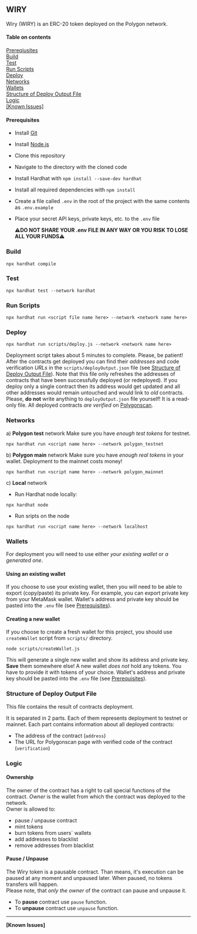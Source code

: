 ## WIRY 

Wiry (WIRY) is an ERC-20 token deployed on the Polygon network.

#### Table on contents

[Prereqiusites](#preqs)  
[Build](#build)  
[Test](#tests)  
[Run Scripts](#run)  
[Deploy](#deploy)  
[Networks](#networks)  
[Wallets](#wallets)  
[Structure of Deploy Output File](#output)  
[Logic](#logic)  
[[Known Issues]](#issues)

<a name="preqs">

#### Prerequisites

- Install [Git](https://git-scm.com/)
- Install [Node.js](https://nodejs.org/en/download/)
- Clone this repository
- Navigate to the directory with the cloned code
- Install Hardhat with `npm install --save-dev hardhat`
- Install all required dependencies with `npm install`
- Create a file called `.env` in the root of the project with the same contents as `.env.example`
- Place your secret API keys, private keys, etc. to the `.env` file

  :warning:**DO NOT SHARE YOUR .env FILE IN ANY WAY OR YOU RISK TO LOSE ALL YOUR FUNDS**:warning:

<a name="build"/>

### Build

```
npx hardhat compile
```

<a name="tests"/>

### Test

```
npx hardhat test --network hardhat
```

<a name="run"/>

### Run Scripts

```
npx hardhat run <script file name here> --network <network name here>
```

<a name="deploy"/>

### Deploy

```
npx hardhat run scripts/deploy.js --network <network name here>
```

Deployment script takes about 5 minutes to complete. Please, be patient!
After the contracts get deployed you can find their _addresses_ and code verification _URLs_ in the `scripts/deployOutput.json` file (see [Structure of Deploy Output File](#output)).
Note that this file only refreshes the addresses of contracts that have been successfully deployed (or redeployed). If you deploy only a single contract then its address would get updated and all other addresses would remain untouched and would link to _old_ contracts.
Please, **do not** write anything to `deployOutput.json` file yourself! It is a read-only file.
All deployed contracts _are verified_ on [Polygonscan](https://mumbai.polygonscan.com/).

<a name="networks"/>

### Networks

а) **Polygon test** network
Make sure you have _enough test tokens_ for testnet.

```
npx hardhat run <script name here> --network polygon_testnet
```

b) **Polygon main** network
Make sure you have _enough real tokens_ in your wallet. Deployment to the mainnet costs money!

```
npx hardhat run <script name here> --network polygon_mainnet
```

c) **Local** network

- Run Hardhat node locally:

```
npx hardhat node
```

- Run sripts on the node

```
npx hardhat run <script name here> --network localhost
```

<a name="wallets"/>

### Wallets

For deployment you will need to use either _your existing wallet_ or _a generated one_.

#### Using an existing wallet

If you choose to use your existing wallet, then you will need to be able to export (copy/paste) its private key. For example, you can export private key from your MetaMask wallet.
Wallet's address and private key should be pasted into the `.env` file (see [Prerequisites](#preqs)).

#### Creating a new wallet

If you choose to create a fresh wallet for this project, you should use `createWallet` script from `scripts/` directory.

```
node scripts/createWallet.js
```

This will generate a single new wallet and show its address and private key. **Save** them somewhere else!
A new wallet _does not_ hold any tokens. You have to provide it with tokens of your choice.
Wallet's address and private key should be pasted into the `.env` file (see [Prerequisites](#preqs)).

### Structure of Deploy Output File

This file contains the result of contracts deployment.

It is separated in 2 parts. Each of them represents deployment to testnet or mainnet.
Each part contains information about all deployed contracts:

- The address of the contract (`address`)
- The URL for Polygonscan page with verified code of the contract (`verification`)

<a name="logic"/>

### Logic

#### Ownership  

The owner of the contract has a right to call special functions of the contract. *Owner* is the wallet from which the contract was deployed to the network.  
Owner is allowed to:
- pause / unpause contract
- mint tokens
- burn tokens from users` wallets
- add addresses to blacklist
- remove addresses from blacklist


#### Pause / Unpause

The Wiry token is a pausable contract. Than means, it's execution can be paused at any moment and unpaused later. When paused, no tokens transfers will happen.  
Please note, that *only the owner* of the contract can pause and unpause it.

- To **pause** contract use `pause` function. 
- To **unpause** contract use `unpause` function.
---

<a name="issues"/>

**[Known Issues]**
